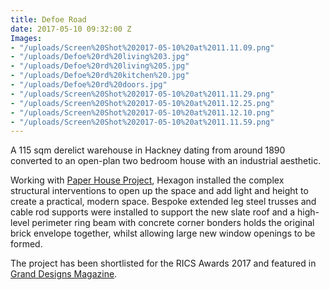 ```yaml
---
title: Defoe Road
date: 2017-05-10 09:32:00 Z
Images:
- "/uploads/Screen%20Shot%202017-05-10%20at%2011.11.09.png"
- "/uploads/Defoe%20rd%20living%203.jpg"
- "/uploads/Defoe%20rd%20living%205.jpg"
- "/uploads/Defoe%20rd%20kitchen%20.jpg"
- "/uploads/Defoe%20rd%20doors.jpg"
- "/uploads/Screen%20Shot%202017-05-10%20at%2011.11.29.png"
- "/uploads/Screen%20Shot%202017-05-10%20at%2011.12.25.png"
- "/uploads/Screen%20Shot%202017-05-10%20at%2011.12.10.png"
- "/uploads/Screen%20Shot%202017-05-10%20at%2011.11.59.png"
---
```


A 115 sqm derelict warehouse in Hackney dating from around 1890 converted to an open-plan two bedroom house with an industrial aesthetic.

Working with [Paper House Project](https://www.paperhouseproject.co.uk/), Hexagon installed the complex structural interventions to open up the space and add light and height to create a practical, modern space. Bespoke extended leg steel trusses and cable rod supports were installed to support the new slate roof and a high-level perimeter ring beam with concrete corner bonders holds the original brick envelope together, whilst allowing large new window openings to be formed.

The project has been shortlisted for the RICS Awards 2017 and featured in [Grand Designs Magazine](http:///www.hexagonconstruction.com/uploads/058_GDS_0617.pdf).

